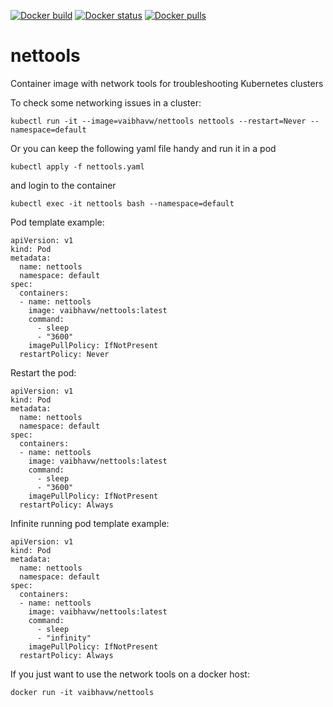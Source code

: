 [![Docker build](https://img.shields.io/docker/cloud/automated/vaibhavw/nettools?logo=Docker)](https://hub.docker.com/r/vaibhavw/nettools)
[![Docker status](https://img.shields.io/docker/cloud/build/vaibhavw/nettools?logo=Docker)](https://hub.docker.com/r/vaibhavw/nettools)
[![Docker pulls](https://img.shields.io/docker/pulls/vaibhavw/nettools?logo=Docker)](https://hub.docker.com/r/vaibhavw/nettools)

# nettools
Container image with network tools for troubleshooting Kubernetes clusters

To check some networking issues in a cluster:

`kubectl run -it --image=vaibhavw/nettools nettools --restart=Never --namespace=default`

Or you can keep the following yaml file handy and run it in a pod

`kubectl apply -f nettools.yaml`

and login to the container

`kubectl exec -it nettools bash --namespace=default`

Pod template example:
````
apiVersion: v1
kind: Pod
metadata:
  name: nettools
  namespace: default
spec:
  containers:
  - name: nettools
    image: vaibhavw/nettools:latest
    command:
      - sleep
      - "3600"
    imagePullPolicy: IfNotPresent
  restartPolicy: Never
````



Restart the pod:
````
apiVersion: v1
kind: Pod
metadata:
  name: nettools
  namespace: default
spec:
  containers:
  - name: nettools
    image: vaibhavw/nettools:latest
    command:
      - sleep
      - "3600"
    imagePullPolicy: IfNotPresent
  restartPolicy: Always

````



Infinite running pod template example:
````
apiVersion: v1
kind: Pod
metadata:
  name: nettools
  namespace: default
spec:
  containers:
  - name: nettools
    image: vaibhavw/nettools:latest
    command:
      - sleep
      - "infinity"
    imagePullPolicy: IfNotPresent
  restartPolicy: Always

````

If you just want to use the network tools on a docker host:

`docker run -it vaibhavw/nettools`
